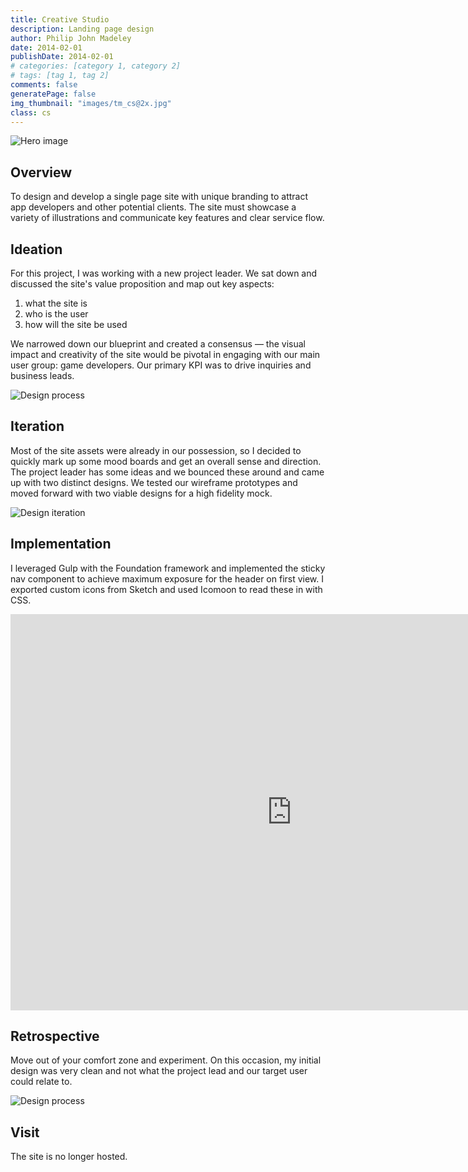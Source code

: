 ```yaml
---
title: Creative Studio
description: Landing page design
author: Philip John Madeley
date: 2014-02-01
publishDate: 2014-02-01
# categories: [category 1, category 2]
# tags: [tag 1, tag 2]
comments: false
generatePage: false
img_thumbnail: "images/tm_cs@2x.jpg"
class: cs
---
```


![Hero image](/images/cs_top_sm@2x.jpg)


## Overview
To design and develop a single page site with unique branding to attract app developers and other potential clients. The site must showcase a variety of illustrations and communicate key features and clear service flow.

## Ideation
For this project, I was working with a new project leader. We sat down and discussed the site's value proposition and map out key aspects:

1. what the site is
2. who is the user
3. how will the site be used

We narrowed down our blueprint and created a consensus — the visual impact and creativity of the site would be pivotal in engaging with our main user group: game developers.  Our primary KPI was to drive inquiries and business leads.

![Design process](/images/cs_ideation_wb.jpg)

## Iteration
Most of the site assets were already in our possession, so I decided to quickly mark up some mood boards and get an overall sense and direction. The project leader has some ideas and we bounced these around and came up with two distinct designs. We tested our wireframe prototypes and moved forward with two viable designs for a high fidelity mock.

![Design iteration](/images/cs_iteration.jpg)

## Implementation
I leveraged Gulp with the Foundation framework and implemented the sticky nav component to achieve maximum exposure for the header on first view. I exported custom icons from Sketch and used Icomoon to read these in with CSS.

<div class="responsive-container">
<iframe src="https://player.vimeo.com/video/161472547?title=0&byline=0&portrait=0" width="900" height="634" frameborder="0" webkitallowfullscreen mozallowfullscreen allowfullscreen></iframe>
</div>

## Retrospective
Move out of your comfort zone and experiment. On this occasion, my initial design was very clean and not what the project lead and our target user could relate to.

![Design process](/images/cs_ui@2x.jpg)


## Visit
The site is no longer hosted.
